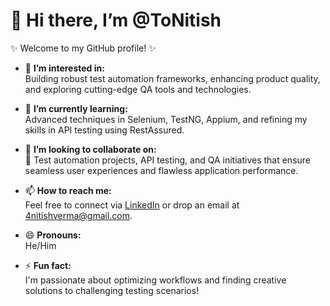 # 👋 Hi there, I’m @ToNitish  

✨ Welcome to my GitHub profile! ✨  

- 👀 **I’m interested in:**  
  Building robust test automation frameworks, enhancing product quality, and exploring cutting-edge QA tools and technologies.  

- 🌱 **I’m currently learning:**  
  Advanced techniques in Selenium, TestNG, Appium, and refining my skills in API testing using RestAssured.  

- 💞️ **I’m looking to collaborate on:**  
  🚀 Test automation projects, API testing, and QA initiatives that ensure seamless user experiences and flawless application performance.  

- 📫 **How to reach me:**  
  Feel free to connect via [LinkedIn](https://linkedin.com/in/nitishkumarverma) or drop an email at 4nitishverma@gmail.com.  

- 😄 **Pronouns:**  
  He/Him  

- ⚡ **Fun fact:**  
  I'm passionate about optimizing workflows and finding creative solutions to challenging testing scenarios!  

<!---  
ToNitish/ToNitish is a ✨ special ✨ repository because its `README.md` (this file) appears on your GitHub profile.  
You can click the Preview link to take a look at your changes.  
--->  
